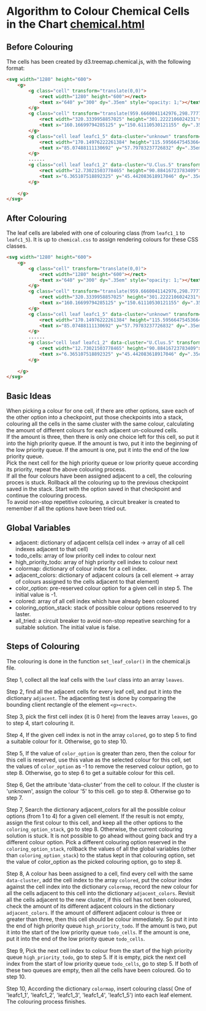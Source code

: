 # Algorithm to Colour Chemical Cells in the Chart [chemical.html](https://yan073.github.io/visualtag/chemical.html)

## Before Colouring
The cells has been created by d3.treemap.chemical.js, with the following format:
```Html
<svg width="1280" height="600">
    <g>
        <g class="cell" transform="translate(0,0)">
            <rect width="1280" height="600"></rect>
            <text x="640" y="300" dy=".35em" style="opacity: 1;"></text>
        </g>
        <g class="cell" transform="translate(959.6660041142976,298.77778939757684)">
            <rect width="320.3339958857025" height="301.2222106024231"></rect>
            <text x="160.16699794285125" y="150.61110530121155" dy=".35em" style="opacity: 1;"></text>
        </g>
        <g class="cell leaf leafc1_5" data-cluster="unknown" transform="translate(1109.8502377773862,405.527293412956)" data-tippy-content="..." >
            <rect width="170.14976222261384" height="115.59566475453664"></rect>
            <text x="85.07488111130692" y="57.79783237726832" dy=".35em" style="opacity: 1;">SODIUM CHLORIDE</text>
        </g>
        ......
        <g class="cell leaf leafc1_2" data-cluster="U.Clus.5" transform="translate(987.2050541309532,0)" data-tippy-content="..." >
            <rect width="12.73021503778465" height="90.88416723783409"></rect>
            <text x="6.365107518892325" y="45.442083618917046" dy=".35em" style="opacity: 0;">CLARITHROMYCIN</text>
        </g>
        
    </g>
</svg>
```


## After Colouring
The leaf cells are labeled with one of colouring class (from ```leafc1_1``` to ```leafc1_5```). It is up to ```chemical.css``` to assign rendering colours for these CSS classes. 
```Html
<svg width="1280" height="600">
    <g>
        <g class="cell" transform="translate(0,0)">
            <rect width="1280" height="600"></rect>
            <text x="640" y="300" dy=".35em" style="opacity: 1;"></text>
        </g>
        <g class="cell" transform="translate(959.6660041142976,298.77778939757684)">
            <rect width="320.3339958857025" height="301.2222106024231"></rect>
            <text x="160.16699794285125" y="150.61110530121155" dy=".35em" style="opacity: 1;"></text>
        </g>
        <g class="cell leaf leafc1_5" data-cluster="unknown" transform="translate(1109.8502377773862,405.527293412956)" data-tippy-content="..." >
            <rect width="170.14976222261384" height="115.59566475453664"></rect>
            <text x="85.07488111130692" y="57.79783237726832" dy=".35em" style="opacity: 1;">SODIUM CHLORIDE</text>
        </g>
        ......
        <g class="cell leaf leafc1_2" data-cluster="U.Clus.5" transform="translate(987.2050541309532,0)" data-tippy-content="..." >
            <rect width="12.73021503778465" height="90.88416723783409"></rect>
            <text x="6.365107518892325" y="45.442083618917046" dy=".35em" style="opacity: 0;">CLARITHROMYCIN</text>
        </g>
        
    </g>
</svg>
```

## Basic Ideas
When picking a colour for one cell, if there are other options, save each of the other option into a checkpoint, put those checkpoints into a stack, colouring all the cells in the same cluster with the same colour, calculating the amount of different colours for each adjacent un-coloured cells. <br/>If the amount is three, then there is only one choice left for this cell, so put it into the high priority queue. If the amount is two, put it into the beginning of the low priority queue. If the amount is one, put it into the end of the low priority queue. 
<br/>Pick the next cell for the high priority queue or low priority queue according its priority, repeat the above colouring process.
<br/>If all the four colours have been assigned adjacent to a cell, the colouring proces is stuck. Rollback all the colouring up to the previous checkpoint saved in the stack. Start with the option saved in that checkpoint and continue the colouring process.
<br/>To avoid non-stop repetitive colouring, a circuit breaker is created to remember if all the options have been tried out. 

## Global Variables
<ul>
<li>adjacent: dictionary of adjacent cells(a cell index -> array of all cell indexes adjacent to that cell)</li>
<li>todo_cells: array of low priority cell index to colour next</li>
<li>high_priority_todo: array of high priority cell index to colour next</li>
<li>colormap: dictionary of colour index for a cell index.</li>
<li>adjacent_colors: dictionary of adjacent colours (a cell element -> array of colours assigned to the cells adjacent to that element)</li>
<li>color_option: pre-reserved colour option for a given cell in step 5. The initial value is -1.</li>
<li>colored: array of all cell index which have already been coloured</li>
<li>coloring_option_stack: stack of possible colour options reseerved to try laster.</li>
<li>all_tried: a circuit breaker to avoid non-stop repeative searching for a suitable solution. The initial value is false.</li>
</ul>

## Steps of Colouring
The colouring is done in the function ```set_leaf_color()``` in the chemical.js file.

Step 1, collect all the leaf cells with the ```leaf``` class into an array ```leaves```.

Step 2, find all the adjacent cells for every leaf cell, and put it into the dictionary ```adjacent```. The adjacenting test is done by comparing the bounding client rectangle of the element ```<g><rect>```.

Step 3, pick the first cell index (it is 0 here) from the leaves array ```leaves```, go to step 4, start colouring it.

Step 4, If the given cell index is not in the array ```colored```, go to step 5 to find a suitable colour for it. Otherwise, go to step 10.

Step 5, If the value of ```color_option``` is greater than zero, then the colour for this cell is reserved, use this value as the selected colour for this cell, set the values of ```color_option``` as -1 to remove the reserved colour option, go to step 8. Otherwise, go to step 6 to get a suitable colour for this cell.

Step 6, Get the attribute 'data-cluster' from the cell to colour. If the cluster is 'unknown', assign the colour '5' to this cell. go to step 8. Otherwise go to step 7.

Step 7, Search the dictionary adjacent_colors for all the possible colour options (from 1 to 4) for a given cell element. If the result is not empty, assign the first colour to this cell, and keep all the other options to the ```coloring_option_stack```, go to step 8. Otherwise, the current colouring solution is stuck. It is not possible to go ahead without going back and try a different colour option. Pick a different colouring option reserved in the ```coloring_option_stack```, rollback the values of all the global variables (other than ```coloring_option_stack```) to the status kept in that colouring option, set the value of color_option as the picked colouring option, go to step 8.

Step 8, A colour has been assigned to a cell, find every cell with the same ```data-cluster```, add the cell index to the array  ```colored```, put the colour index against the cell index into the dictionary ```colormap```, record the new colour for all the cells adjacent to this cell into the dictionary ```adjacent_colors```. 
Revisit all the cells adjacent to the new cluster, if this cell has not been coloured, check the amount of its different adjacent colours in the dictionary ```adjacent_colors```. If the amount of different adjacent colour is three or greater than three, then this cell should be colour immediately. So put it into the end of high priority queue ```high_priority_todo```. If the amount is two, put it into the start of the low priority queue ```todo_cells```. If the amount is one, put it into the end of the low priority queue ```todo_cells```.

Step 9, Pick the next cell index to colour from the start of the high priority queue ```high_priority_todo```, go to step 5. If it is empty, pick the next cell index from the start of low priority queue ```todo_cells```, go to step 5.
If both of these two queues are empty, then all the cells have been coloured. Go to step 10.

Step 10, According the dictionary ```colormap```, insert colouring class( One of 'leafc1_1', 'leafc1_2', 'leafc1_3', 'leafc1_4', 'leafc1_5') into each leaf element. The colouring process finishes.





